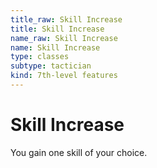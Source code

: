 ```yaml
---
title_raw: Skill Increase
title: Skill Increase
name_raw: Skill Increase
name: Skill Increase
type: classes
subtype: tactician
kind: 7th-level features
---
```


# Skill Increase

You gain one skill of your choice.
